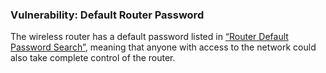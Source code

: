 ### Vulnerability: Default Router Password

The wireless router has a default password listed in [“Router Default Password Search”](http://www.routerpasswords.com/), meaning that anyone with access to the network could also take complete control of the router. 